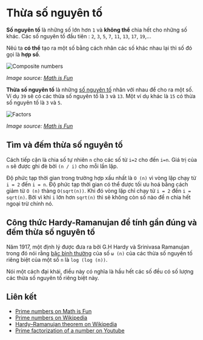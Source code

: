 # Thừa số nguyên tố

**Số nguyên tố** là những số lớn hơn `1` và **không thể** chia hết cho những số khác. Các số nguyên tố đầu tiên : `2`, `3`, `5`, `7`, `11`, `13`, `17`, `19`,...

Nêú ta **có thể** tạo ra một số bằng cách nhân các số khác nhau lại thì số đó gọi là **hợp số**.

![Composite numbers](https://www.mathsisfun.com/numbers/images/prime-composite.svg)

_Image source: [Math is Fun](https://www.mathsisfun.com/prime-factorization.html)_

**Thừa số nguyên tố** là những [số nguyên tố](https://en.wikipedia.org/wiki/Prime_number) nhân với nhau để cho ra một số. Ví dụ `39` sẽ có các thừa số nguyên tố là `3` và `13`. Một ví dụ khác là `15` có thừa số nguyên tố là `3` và `5`.

![Factors](https://www.mathsisfun.com/numbers/images/factor-2x3.svg)

_Image source: [Math is Fun](https://www.mathsisfun.com/prime-factorization.html)_

## Tìm và đếm thừa số nguyên tố

Cách tiếp cận là chia số tự nhiên `n` cho các số từ `i=2` cho đến `i=n`. Giá trị của `n` sẽ được ghi đè bời `(n / i)` cho mỗi lần lặp.

Độ phức tạp thời gian trong trường hợp xấu nhất là `O (n)` vì vòng lặp chạy từ `i = 2` đến `i = n`. Độ phức tạp thời gian có thể được tối ưu hoá bằng cách giảm từ `O (n)` thàng `O(sqrt(n))`. Khi đó vòng lặp chỉ chạy từ `i = 2` đến `i = sqrt(n)`. Bởi vì khi `i` lớn hơn `sqrt(n)` thì sẽ không còn số nào để n chia hết ngoại trừ chính nó.

## Công thức Hardy-Ramanujan để tính gần đúng và đếm thừa số nguyên tố

Năm 1917, một định lý được đưa ra bởi G.H Hardy và Srinivasa Ramanujan trong đó nói rằng [bậc bình thường](https://en.wikipedia.org/wiki/Normal_order_of_an_arithmetic_function) của số `ω (n)` của các thừa số nguyên tố riêng biệt của một số `n` là `log (log (n))`.

Nói một cách đại khái, điều này có nghĩa là hầu hết các số đều có số lượng các thừa số nguyên tố riêng biệt này. 

## Liên kết

- [Prime numbers on Math is Fun](https://www.mathsisfun.com/prime-factorization.html)
- [Prime numbers on Wikipedia](https://en.wikipedia.org/wiki/Prime_number)
- [Hardy–Ramanujan theorem on Wikipedia](https://en.wikipedia.org/wiki/Hardy%E2%80%93Ramanujan_theorem)
- [Prime factorization of a number on Youtube](https://www.youtube.com/watch?v=6PDtgHhpCHo&list=PLLXdhg_r2hKA7DPDsunoDZ-Z769jWn4R8&index=82)